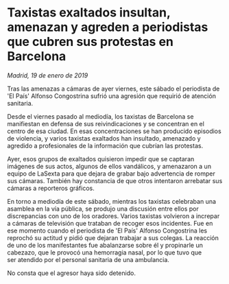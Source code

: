 # Taxistas exaltados insultan, amenazan y agreden a periodistas que cubren sus protestas en Barcelona

*Madrid, 19 de enero de 2019*

Tras las amenazas a cámaras de ayer viernes, este sábado el periodista de 'El País' Alfonso Congostrina sufrió una agresión que requirió de atención sanitaria.

Desde el viernes pasado al mediodía, los taxistas de Barcelona se manifiestan en defensa de sus reivindicaciones y se concentran en el centro de esa ciudad. En esas concentraciones se han producido episodios de violencia, y varios taxistas exaltados han insultado, amenazado y agredido a profesionales de la información que cubrían las protestas.

Ayer, esos grupos de exaltados quisieron impedir que se captaran imágenes de sus actos, algunos de ellos vandálicos, y amenazaron a un equipo de LaSexta para que dejara de grabar bajo advertencia de romper sus cámaras. También hay constancia de que otros intentaron arrebatar sus cámaras a reporteros gráficos.

En torno a mediodía de este sábado, mientras los taxistas celebraban una asamblea en la vía pública, se produjo una discusión entre ellos por discrepancias con uno de los oradores. Varios taxistas volvieron a increpar a cámaras de televisión que trataban de recoger esos incidentes. Fue en ese momento cuando el periodista de 'El País' Alfonso Congostrina les reprochó su actitud y pidió que dejaran trabajar a sus colegas. La reacción de uno de los manifestantes fue abalanzarse sobre él y propinarle un cabezazo, que le provocó una hemorragia nasal, por lo que tuvo que ser atendido por el personal sanitaria de una ambulancia.

No consta que el agresor haya sido detenido.
